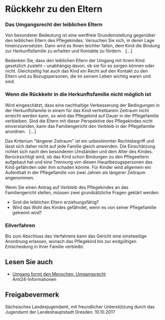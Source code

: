 # Rückkehr zu den Eltern

### Das Umgangsrecht der leiblichen Eltern

Von besonderer Bedeutung ist eine wertfreie Grundeinstellung gegenüber den leiblichen Eltern des Pflegekindes. Versuchen Sie sich, in deren Lage hineinzuversetzen. Dann wird es Ihnen leichter fallen, dem Kind die Bindung zur Herkunftsfamilie zu erhalten und Kontakte zu fördern.  [...]

Bedenken Sie, dass den leiblichen Eltern der Umgang mit ihrem Kind gesetzlich zusteht – unabhängig davon, ob sie für es sorgen können oder nicht. Gleichzeitig hat auch das Kind ein Recht auf den Kontakt zu den Eltern und zu Bezugspersonen, die im seinem Leben wichtig waren und sind.

### Wenn die Rückkehr in die Herkunftsfamilie nicht möglich ist

Wird eingeschätzt, dass eine nachhaltige Verbesserung der Bedingungen in der Herkunftsfamilie in einem für das Kind vertretbarem Zeitraum nicht erreicht werden kann, so wird das Pflegekind auf Dauer in der Pflegefamilie verbleiben. Sind die Eltern mit dieser Perspektive des Pflegekindes nicht einverstanden, kann das Familiengericht den Verbleib in der Pflegefamilie anordnen.  [...]

Das Kriterium "längerer Zeitraum" ist ein unbestimmter Rechtsbegriff und lässt sich daher nicht auf jede Familie gleich anwenden. Die Einschätzung richtet sich nach den besonderen Umständen und dem Alter des Kindes. Berücksichtigt wird, ob das Kind schon Bindungen zu den Pflegeeltern aufgebaut hat und eine Trennung von diesen Hauptbezugspersonen das Kind gefährden oder ihm schaden könnte. Für Kinder wird allgemein ein Aufenthalt in der Pflegefamilie von zwei Jahren als längerer Zeitraum angenommen.

Wenn Sie einen Antrag auf Verbleib des Pflegekindes an das Familiengericht stellen, müssen zwei grundsätzliche Fragen geklärt werden:

* Sind die leiblichen Eltern erziehungsfähig?
* Wird das Wohl des Kindes gefährdet, wenn es von seiner Pflegefamilie getrennt wird?

### Eilverfahren

Bis zum Abschluss des Verfahrens kann das Gericht eine einstweilige Anordnung erlassen, wonach das Pflegekind bis zur endgültigen Entscheidung in Ihrer Familie verbleibt.

## Lesen Sie auch

* [Umgang formt den Menschen: Umgangsrecht](https://amt24dev.sachsen.de/zufi/lebenslagen/5000460)  
  Amt24-Informationen

## Freigabevermerk

Sächsisches Landesjugendamt, mit freundlicher Unterstützung durch das Jugendamt der Landeshauptstadt Dresden. 10.10.2017
